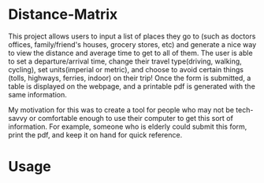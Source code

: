 # Distance-Matrix

This project allows users to input a list of places they go to (such as doctors offices, family/friend's houses, grocery stores, etc) and generate a nice way to view the distance and average time to get to all of them. The user is able to set a departure/arrival time, change their travel type(driving, walking, cycling), set units(imperial or metric), and choose to avoid certain things (tolls, highways, ferries, indoor) on their trip! Once the form is submitted, a table is displayed on the webpage, and a printable pdf is generated with the same information.

My motivation for this was to create a tool for people who may not be tech-savvy or comfortable enough to use their computer to get this sort of information. For example, someone who is elderly could submit this form, print the pdf, and keep it on hand for quick reference.

# Usage

<!-- Notes for when I write this -->
<!-- Add general photo at top -->
<!-- Show how specific the destination can be, as well as broad -->
<!-- Talk about the tech I used (jsPDF, jsPDF-autotable, and Google's Distance Matrix) -->